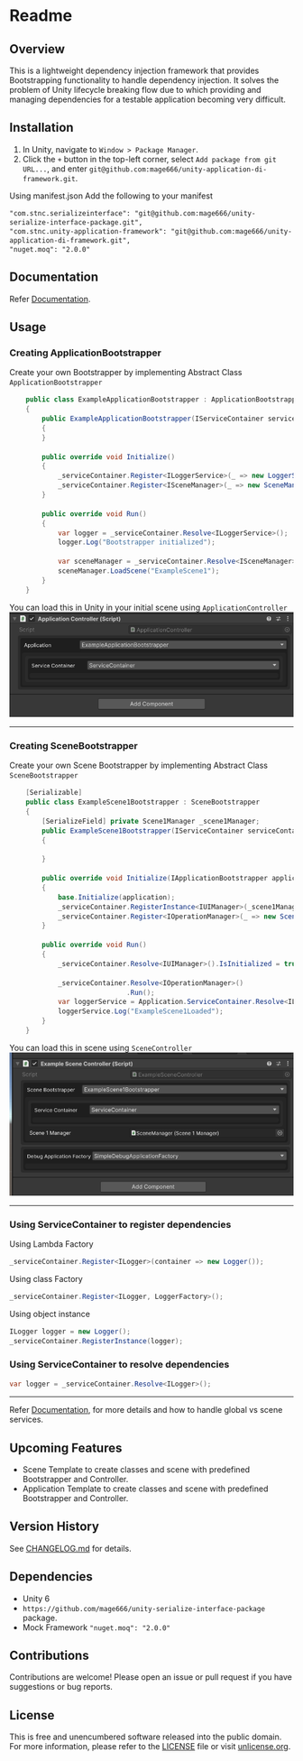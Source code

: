 ﻿# Readme

## Overview

This is a lightweight dependency injection framework that provides Bootstrapping functionality to handle dependency injection.
It solves the problem of Unity lifecycle breaking flow due to which providing and managing dependencies for a testable application becoming very difficult.


## Installation

1. In Unity, navigate to `Window > Package Manager`.
2. Click the `+` button in the top-left corner, select `Add package from git URL...`, and enter `git@github.com:mage666/unity-application-di-framework.git`.

Using manifest.json
Add the following to your manifest
```
"com.stnc.serializeinterface": "git@github.com:mage666/unity-serialize-interface-package.git",
"com.stnc.unity-application-framework": "git@github.com:mage666/unity-application-di-framework.git",
"nuget.moq": "2.0.0"
```

## Documentation

Refer [Documentation](Documentation/Readme.md).

## Usage

### Creating ApplicationBootstrapper

Create your own Bootstrapper by implementing Abstract Class `ApplicationBootstrapper`
```csharp
    public class ExampleApplicationBootstrapper : ApplicationBootstrapper
    {
        public ExampleApplicationBootstrapper(IServiceContainer serviceContainer) : base(serviceContainer)
        {
        }

        public override void Initialize()
        {
            _serviceContainer.Register<ILoggerService>(_ => new LoggerService());
            _serviceContainer.Register<ISceneManager>(_ => new SceneManager());
        }

        public override void Run()
        {
            var logger = _serviceContainer.Resolve<ILoggerService>();
            logger.Log("Bootstrapper initialized");
            
            var sceneManager = _serviceContainer.Resolve<ISceneManager>();
            sceneManager.LoadScene("ExampleScene1");
        }
    }
```
You can load this in Unity in your initial scene using `ApplicationController`
![ApplicationController](Documentation/Images/ApplicationController.png)

---

### Creating SceneBootstrapper
Create your own Scene Bootstrapper by implementing Abstract Class `SceneBootstrapper`
```csharp
    [Serializable]
    public class ExampleScene1Bootstrapper : SceneBootstrapper
    {
        [SerializeField] private Scene1Manager _scene1Manager;
        public ExampleScene1Bootstrapper(IServiceContainer serviceContainer) : base(serviceContainer)
        {
            
        }
        
        public override void Initialize(IApplicationBootstrapper application)
        {
            base.Initialize(application);
            _serviceContainer.RegisterInstance<IUIManager>(_scene1Manager);
            _serviceContainer.Register<IOperationManager>(_ => new Scene1OperationManager(this));
        }

        public override void Run()
        {
            _serviceContainer.Resolve<IUIManager>().IsInitialized = true;

            _serviceContainer.Resolve<IOperationManager>()
                             .Run();
            var loggerService = Application.ServiceContainer.Resolve<ILoggerService>();
            loggerService.Log("ExampleScene1Loaded");
        }
    }
```

You can load this in scene using `SceneController`
![SceneController](Documentation/Images/SceneController.png)

---

### Using ServiceContainer to register dependencies
Using Lambda Factory
```csharp
_serviceContainer.Register<ILogger>(container => new Logger());
```

Using class Factory
```csharp
_serviceContainer.Register<ILogger, LoggerFactory>();
```

Using object instance
```csharp
ILogger logger = new Logger();
_serviceContainer.RegisterInstance(logger);
```

### Using ServiceContainer to resolve dependencies
```csharp
var logger = _serviceContainer.Resolve<ILogger>();
```

---

Refer [Documentation](Documentation/ServiceContainerUsage.md), for more details and how to handle global vs scene services.


## Upcoming Features
- Scene Template to create classes and scene with predefined Bootstrapper and Controller.
- Application Template to create classes and scene with predefined Bootstrapper and Controller.

## Version History
See [CHANGELOG.md](CHANGELOG.md) for details.

## Dependencies
- Unity 6
- `https://github.com/mage666/unity-serialize-interface-package` package.
- Mock Framework `"nuget.moq": "2.0.0"`

## Contributions
Contributions are welcome! Please open an issue or pull request if you have suggestions or bug reports.

## License
This is free and unencumbered software released into the public domain. For more information, please refer to the [LICENSE](LICENSE.md) file or visit [unlicense.org](http://unlicense.org).
